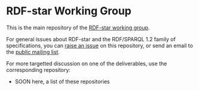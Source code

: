 
# RDF-star Working Group

This is the main repository of the [RDF-star working group](https://www.w3.org/groups/wg/rdf-star/).

For general issues about RDF-star and the RDF/SPARQL 1.2 family of specifications,
you can [raise an issue](https://github.com/w3c/rdf-star-wg/issues) on this repository,
or send an email to the [public mailing list](https://lists.w3.org/Archives/Public/public-rdf-star-wg/).

For more targetted discussion on one of the deliverables, use the corresponding repository:

- SOON here, a list of these repositories
